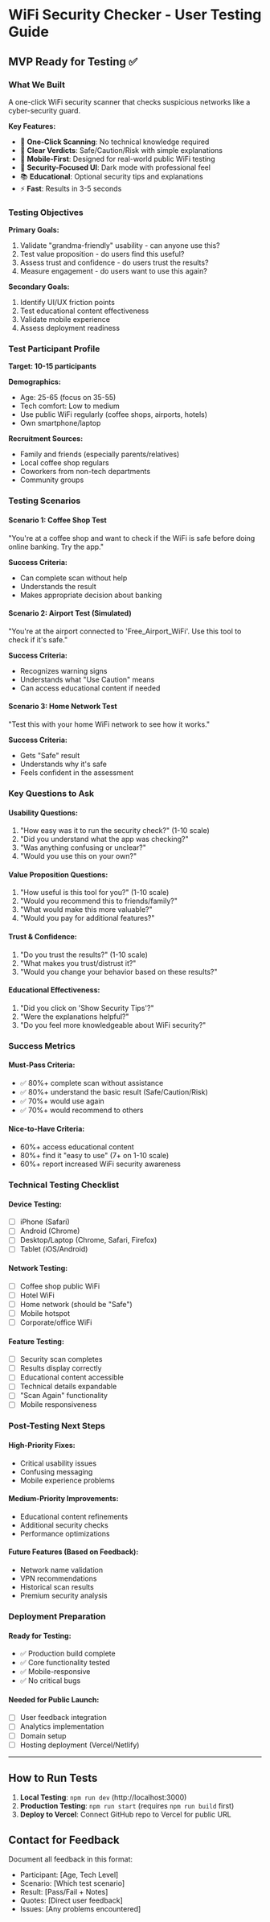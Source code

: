 # WiFi Security Checker - User Testing Guide

## MVP Ready for Testing ✅

### What We Built
A one-click WiFi security scanner that checks suspicious networks like a cyber-security guard.

**Key Features:**
- 🔐 **One-Click Scanning**: No technical knowledge required
- 🎯 **Clear Verdicts**: Safe/Caution/Risk with simple explanations
- 📱 **Mobile-First**: Designed for real-world public WiFi testing
- 🌙 **Security-Focused UI**: Dark mode with professional feel
- 📚 **Educational**: Optional security tips and explanations
- ⚡ **Fast**: Results in 3-5 seconds

### Testing Objectives

**Primary Goals:**
1. Validate "grandma-friendly" usability - can anyone use this?
2. Test value proposition - do users find this useful?
3. Assess trust and confidence - do users trust the results?
4. Measure engagement - do users want to use this again?

**Secondary Goals:**
1. Identify UI/UX friction points
2. Test educational content effectiveness
3. Validate mobile experience
4. Assess deployment readiness

### Test Participant Profile

**Target: 10-15 participants**

**Demographics:**
- Age: 25-65 (focus on 35-55)
- Tech comfort: Low to medium
- Use public WiFi regularly (coffee shops, airports, hotels)
- Own smartphone/laptop

**Recruitment Sources:**
- Family and friends (especially parents/relatives)
- Local coffee shop regulars
- Coworkers from non-tech departments
- Community groups

### Testing Scenarios

#### Scenario 1: Coffee Shop Test
"You're at a coffee shop and want to check if the WiFi is safe before doing online banking. Try the app."

**Success Criteria:**
- Can complete scan without help
- Understands the result
- Makes appropriate decision about banking

#### Scenario 2: Airport Test (Simulated)
"You're at the airport connected to 'Free_Airport_WiFi'. Use this tool to check if it's safe."

**Success Criteria:**
- Recognizes warning signs
- Understands what "Use Caution" means
- Can access educational content if needed

#### Scenario 3: Home Network Test
"Test this with your home WiFi network to see how it works."

**Success Criteria:**
- Gets "Safe" result
- Understands why it's safe
- Feels confident in the assessment

### Key Questions to Ask

#### Usability Questions:
1. "How easy was it to run the security check?" (1-10 scale)
2. "Did you understand what the app was checking?"
3. "Was anything confusing or unclear?"
4. "Would you use this on your own?"

#### Value Proposition Questions:
1. "How useful is this tool for you?" (1-10 scale)
2. "Would you recommend this to friends/family?"
3. "What would make this more valuable?"
4. "Would you pay for additional features?"

#### Trust & Confidence:
1. "Do you trust the results?" (1-10 scale)
2. "What makes you trust/distrust it?"
3. "Would you change your behavior based on these results?"

#### Educational Effectiveness:
1. "Did you click on 'Show Security Tips'?"
2. "Were the explanations helpful?"
3. "Do you feel more knowledgeable about WiFi security?"

### Success Metrics

#### Must-Pass Criteria:
- ✅ 80%+ complete scan without assistance
- ✅ 80%+ understand the basic result (Safe/Caution/Risk)  
- ✅ 70%+ would use again
- ✅ 70%+ would recommend to others

#### Nice-to-Have Criteria:
- 60%+ access educational content
- 80%+ find it "easy to use" (7+ on 1-10 scale)
- 60%+ report increased WiFi security awareness

### Technical Testing Checklist

#### Device Testing:
- [ ] iPhone (Safari)
- [ ] Android (Chrome)
- [ ] Desktop/Laptop (Chrome, Safari, Firefox)
- [ ] Tablet (iOS/Android)

#### Network Testing:
- [ ] Coffee shop public WiFi
- [ ] Hotel WiFi
- [ ] Home network (should be "Safe")
- [ ] Mobile hotspot
- [ ] Corporate/office WiFi

#### Feature Testing:
- [ ] Security scan completes
- [ ] Results display correctly
- [ ] Educational content accessible
- [ ] Technical details expandable
- [ ] "Scan Again" functionality
- [ ] Mobile responsiveness

### Post-Testing Next Steps

#### High-Priority Fixes:
- Critical usability issues
- Confusing messaging
- Mobile experience problems

#### Medium-Priority Improvements:
- Educational content refinements
- Additional security checks
- Performance optimizations

#### Future Features (Based on Feedback):
- Network name validation
- VPN recommendations
- Historical scan results
- Premium security analysis

### Deployment Preparation

#### Ready for Testing:
- ✅ Production build complete
- ✅ Core functionality tested
- ✅ Mobile-responsive
- ✅ No critical bugs

#### Needed for Public Launch:
- [ ] User feedback integration
- [ ] Analytics implementation
- [ ] Domain setup
- [ ] Hosting deployment (Vercel/Netlify)

---

## How to Run Tests

1. **Local Testing**: `npm run dev` (http://localhost:3000)
2. **Production Testing**: `npm run start` (requires `npm run build` first)
3. **Deploy to Vercel**: Connect GitHub repo to Vercel for public URL

## Contact for Feedback
Document all feedback in this format:
- Participant: [Age, Tech Level]
- Scenario: [Which test scenario]
- Result: [Pass/Fail + Notes]
- Quotes: [Direct user feedback]
- Issues: [Any problems encountered]